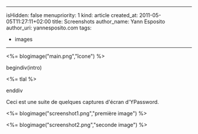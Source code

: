 -----
isHidden:       false
menupriority:   1
kind:           article
created_at:     2011-05-05T11:27:11+02:00
title: Screenshots
author_name: Yann Esposito
author_uri: yannesposito.com
tags:
  - images
-----
<%= blogimage("main.png","îcone") %>

begindiv(intro)


<%= tlal %>

enddiv

Ceci est une suite de quelques captures d'écran d'YPassword.

<%= blogimage("screenshot1.png","première image") %>

<%= blogimage("screenshot2.png","seconde image") %>
